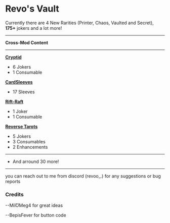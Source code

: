 
# Revo's Vault

Currently there are 4 New Rarities (Printer, Chaos, Vaulted and Secret), **175+** jokers and a lot more!



----

**Cross-Mod Content**

----

**[Cryptid](https://github.com/MathIsFun0/Cryptid)**

- 6 Jokers
- 1 Consumable

**[CardSleeves](https://github.com/larswijn/CardSleeves)**

- 17 Sleeves

**[Rift-Raft](https://github.com/vitellaryjr/RiftRaft)**

- 1 Joker
- 1 Consumable

**[Reverse Tarots](https://github.com/SkywardTARDIS/balatro_reverse_tarots)**

- 5 Jokers
- 3 Consumables
- 2 Enhancements

----

- And arround 30 more!

------


you can reach out to me from discord (revoo_.) for any suggestions or bug reports


### Credits

--MilƱMeg4 for great ideas

--BepisFever for button code

